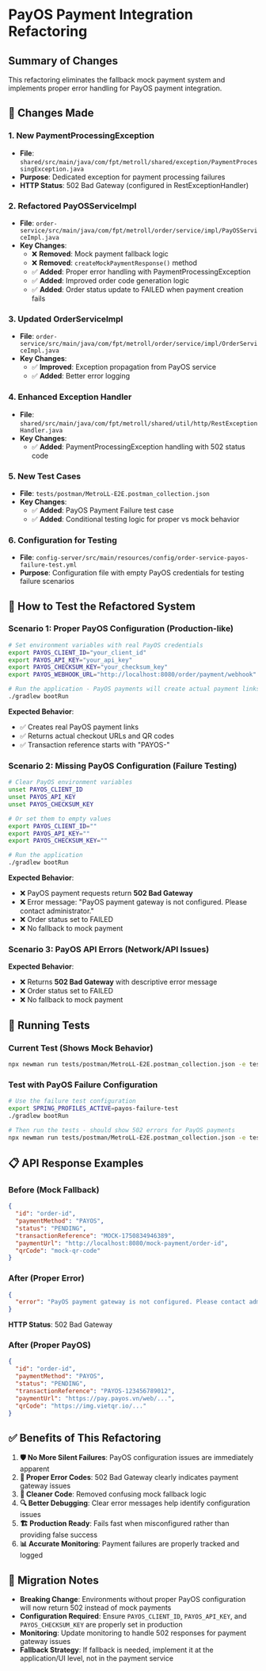 # PayOS Payment Integration Refactoring

## Summary of Changes

This refactoring eliminates the fallback mock payment system and implements proper error handling for PayOS payment integration.

## 🔧 **Changes Made**

### 1. **New PaymentProcessingException**
- **File**: `shared/src/main/java/com/fpt/metroll/shared/exception/PaymentProcessingException.java`
- **Purpose**: Dedicated exception for payment processing failures
- **HTTP Status**: 502 Bad Gateway (configured in RestExceptionHandler)

### 2. **Refactored PayOSServiceImpl**
- **File**: `order-service/src/main/java/com/fpt/metroll/order/service/impl/PayOSServiceImpl.java`
- **Key Changes**:
  - ❌ **Removed**: Mock payment fallback logic
  - ❌ **Removed**: `createMockPaymentResponse()` method
  - ✅ **Added**: Proper error handling with PaymentProcessingException
  - ✅ **Added**: Improved order code generation logic
  - ✅ **Added**: Order status update to FAILED when payment creation fails

### 3. **Updated OrderServiceImpl**
- **File**: `order-service/src/main/java/com/fpt/metroll/order/service/impl/OrderServiceImpl.java`
- **Key Changes**:
  - ✅ **Improved**: Exception propagation from PayOS service
  - ✅ **Added**: Better error logging

### 4. **Enhanced Exception Handler**
- **File**: `shared/src/main/java/com/fpt/metroll/shared/util/http/RestExceptionHandler.java`
- **Key Changes**:
  - ✅ **Added**: PaymentProcessingException handling with 502 status code

### 5. **New Test Cases**
- **File**: `tests/postman/MetroLL-E2E.postman_collection.json`
- **Key Changes**:
  - ✅ **Added**: PayOS Payment Failure test case
  - ✅ **Added**: Conditional testing logic for proper vs mock behavior

### 6. **Configuration for Testing**
- **File**: `config-server/src/main/resources/config/order-service-payos-failure-test.yml`
- **Purpose**: Configuration file with empty PayOS credentials for testing failure scenarios

## 🚀 **How to Test the Refactored System**

### **Scenario 1: Proper PayOS Configuration (Production-like)**
```bash
# Set environment variables with real PayOS credentials
export PAYOS_CLIENT_ID="your_client_id"
export PAYOS_API_KEY="your_api_key" 
export PAYOS_CHECKSUM_KEY="your_checksum_key"
export PAYOS_WEBHOOK_URL="http://localhost:8080/order/payment/webhook"

# Run the application - PayOS payments will create actual payment links
./gradlew bootRun
```

**Expected Behavior**: 
- ✅ Creates real PayOS payment links
- ✅ Returns actual checkout URLs and QR codes
- ✅ Transaction reference starts with "PAYOS-"

### **Scenario 2: Missing PayOS Configuration (Failure Testing)**
```bash
# Clear PayOS environment variables
unset PAYOS_CLIENT_ID
unset PAYOS_API_KEY
unset PAYOS_CHECKSUM_KEY

# Or set them to empty values
export PAYOS_CLIENT_ID=""
export PAYOS_API_KEY=""
export PAYOS_CHECKSUM_KEY=""

# Run the application
./gradlew bootRun
```

**Expected Behavior**:
- ❌ PayOS payment requests return **502 Bad Gateway**
- ❌ Error message: "PayOS payment gateway is not configured. Please contact administrator."
- ❌ Order status set to FAILED
- ❌ No fallback to mock payment

### **Scenario 3: PayOS API Errors (Network/API Issues)**
**Expected Behavior**:
- ❌ Returns **502 Bad Gateway** with descriptive error message
- ❌ Order status set to FAILED
- ❌ No fallback to mock payment

## 🧪 **Running Tests**

### **Current Test (Shows Mock Behavior)**
```bash
npx newman run tests/postman/MetroLL-E2E.postman_collection.json -e tests/postman/MetroLL-Local.postman_environment.json --folder "Order Service"
```

### **Test with PayOS Failure Configuration**
```bash
# Use the failure test configuration
export SPRING_PROFILES_ACTIVE=payos-failure-test
./gradlew bootRun

# Then run the tests - should show 502 errors for PayOS payments
npx newman run tests/postman/MetroLL-E2E.postman_collection.json -e tests/postman/MetroLL-PayOS-Failure.postman_environment.json
```

## 📋 **API Response Examples**

### **Before (Mock Fallback)**
```json
{
  "id": "order-id",
  "paymentMethod": "PAYOS",
  "status": "PENDING",
  "transactionReference": "MOCK-1750834946389",
  "paymentUrl": "http://localhost:8080/mock-payment/order-id",
  "qrCode": "mock-qr-code"
}
```

### **After (Proper Error)**
```json
{
  "error": "PayOS payment gateway is not configured. Please contact administrator."
}
```
**HTTP Status**: 502 Bad Gateway

### **After (Proper PayOS)**
```json
{
  "id": "order-id", 
  "paymentMethod": "PAYOS",
  "status": "PENDING",
  "transactionReference": "PAYOS-123456789012",
  "paymentUrl": "https://pay.payos.vn/web/...",
  "qrCode": "https://img.vietqr.io/..."
}
```

## ✅ **Benefits of This Refactoring**

1. **🛡️ No More Silent Failures**: PayOS configuration issues are immediately apparent
2. **🚨 Proper Error Codes**: 502 Bad Gateway clearly indicates payment gateway issues
3. **🧹 Cleaner Code**: Removed confusing mock fallback logic
4. **🔍 Better Debugging**: Clear error messages help identify configuration issues
5. **🏗️ Production Ready**: Fails fast when misconfigured rather than providing false success
6. **📊 Accurate Monitoring**: Payment failures are properly tracked and logged

## 🔄 **Migration Notes**

- **Breaking Change**: Environments without proper PayOS configuration will now return 502 instead of mock payments
- **Configuration Required**: Ensure `PAYOS_CLIENT_ID`, `PAYOS_API_KEY`, and `PAYOS_CHECKSUM_KEY` are properly set in production
- **Monitoring**: Update monitoring to handle 502 responses for payment gateway issues
- **Fallback Strategy**: If fallback is needed, implement it at the application/UI level, not in the payment service 